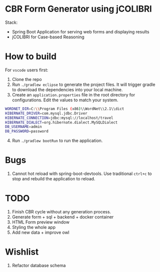 # CBR Form Generator using jCOLIBRI
Stack:
- Spring Boot Application for serving web forms and displaying results
- jCOLIBRI for Case-based Reasoning

# How to build
For `vscode` users first:
1. Clone the repo
2. Run `./gradlew eclipse` to generate the project files. It will trigger gradle to download the dependencies into your local machine.
3. Create an `application.properties` file in the root directory for configurations. Edit the values to match your system.
``` sh
WORDNET_DIR=C:\\Program Files (x86)\\WordNet\\2.1\\dict
HIBERNATE_DRIVER=com.mysql.jdbc.Driver
HIBERNATE_CONNECTION=jdbc:mysql://localhost/travel
HIBERNATE_DIALECT=org.hibernate.dialect.MySQLDialect
DB_USERNAME=admin
DB_PASSWORD=password
```
4. Run `./gradlew bootRun` to run the application.

# Bugs
1. Cannot hot reload with spring-boot-devtools. Use traditional `ctrl+c` to stop and rebuild the application to reload.

# TODO
1. Finish CBR cycle without any generation process.
2. Generate form + sql + backend + docker container
3. HTML Form preview window
4. Styling the whole app
5. Add new data + improve owl

# Wishlist
1. Refactor database schema
